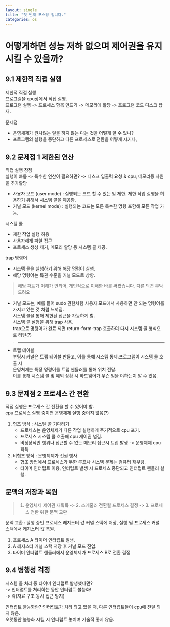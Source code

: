 ```yaml
---
layout: single
title: "첫 번째 포스팅 입니다."
categories: os
---
```


# 어떻게하면 성능 저하 없으며 제어권을 유지 시킬 수 있을까?

## 9.1 제한적 직접 실행

제한적 직접 실행  
프로그램을 cpu상에서 직접 실행.  
프로그램 실행 -> 프로세스 항목 만드기 -> 메모리에 할당 -> 프로그램 코드 디스크 탑재.

문제점

- 운영체제가 원치않는 일을 하지 않는 다는 것을 어떻게 알 수 있나? 
- 프로그램의 실행을 중단하고 다른 프로세스로 전환을 어떻게 시키나,

## 9.2 문제점 1 제한된 연산

직접 실행 장점  
실행이 빠름 -> 특수한 연산이 필요하면? -> 디스크 입출력 요청 & cpu, 메모리등 자원을 추가할당

- 사용자 모드 (user mode) : 실행되는 코드 할 수 있는 일 제한. 제한 작업 실행을 허용하기 위해서 시스템 콜을 제공함.
- 커널 모드 (kernel mode) : 실행되는 코드는 모든 특수한 명령 포함해 모든 작업 가능.
  <br/>

시스템 콜

- 제한 작업 실행 허용  
- 사용자에게 파일 접근  
- 프로세스 생성 제거, 메모리 할당 등 시스템 콜 제공.

trap 명령어

- 시스템 콜을 실행하기 위해 해당 명령어 실행.  
- 해당 명령어는 특권 수준을 커널 모드로 상향.

> 해당 파트가 이해가 안되어, 개인적으로 이해한 바를 써봤습니다. 다른 의견 부탁드려요

- 커널 모드는, 예를 들어 sudo 권한처럼 사용자 모드에서 사용하면 안 되는 명령어를 가지고 있는 것 처럼 느껴짐.  
  시스템 콜을 통해 제한된 접근을 가능하게 함.  
  시스템 콜 실행을 위해 trap 사용.   
  trap으로 명령어가 완료 되면 return-form-trap 호출하여 다시 시스템 콜 형식으로 리턴(?)

> ------

- 트랩 테이블  
  부팅시 커널은 트랩 테이블 만들고, 이를 통해 시스템 통제.프로그램이 시스템 콜 호출 시  
  운영처제는 특정 명렁어를 트랩 핸들러를 통해 위치 전달.  
  이를 통해 시스템 콜 및 예외 상황 시 하드웨어가 무슨 일을 야하는지 알 수 있음. 

## 9.3 문제점 2 프로세스 간 전환

직접 실행은 프로세스 간 전환을 할 수 있어야 함.  
cpu 프로세스 실행 중이면 운영체제 실행 중이지 않음(?)

1. 협조 방식 : 시스템 콜 기다리기
   - 프로세스는 운영체제가 다른 작업 실행하게 주기적으로 cpu 포기.
   - 프로세스 시스템 콜 호출해 cpu 제어권 넘김.
   - 비정상적인 행위나 접근할 수 없는 메모리 접근시 트랩 발생 -> 운영체제 cpu 획득
2. 비협조 방식 : 운영체제가 전권 행사
   - 협조 방법에서 프로세스가 무한 루프나 시스템 문제는 컴퓨터 재부팅.
   - 타이머 인터럽트 이용, 인터럽트 발생 시 프로세스 중단되고 인터럽트 핸들러 실행.

## 문맥의 저장과 복원

> 1. 운영체제 제어권 재획득 -> 2. 스케줄러 전환될 프로세스 결정 -> 3. 프로세스 전환 위한 문맥 교환

문맥 교환 : 실행 중인 프로세스 레지스터 값 커널 스택에 저장, 실행 될 프로세스 커널 스택에서 레지스터 값 복원.  

1. 프로세스 A 타이머 인터럽트 발생.
2. A 레지스터 커널 스택 저장 후 커널 모드 진입.
3. 타이머 인터럽트 핸들러에서 운영체제가 프로세스 B로 전환 결정

## 9.4 병행성 걱정

시스템 콜 처리 중 타이머 인터럽트 발생했다면?  
 -> 인터럽트를 처리하는 동안 인터럽트 불능화!<br/>
  -> 락(자료 구조 동시 접근 방지)

 인터럽트 불능화란? 인터럽트가 처리 되고 있을 때, 다른 인터럽트들이 cpu에 전달 되지 않음.  
 오랫동안 불능화 시킬 시 인터럽트 놓치며 기술적 좋지 않음.